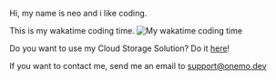 Hi, my name is neo and i like coding.

This is my wakatime coding time.
![My wakatime coding time](https://wakatime.com/badge/user/3f36694b-3aa7-40e2-8621-2f054cbdd552.svg)

Do you want to use my Cloud Storage Solution? Do it [here](https://drive.onemo.dev/)!

If you want to contact me, send me an email to support@onemo.dev
